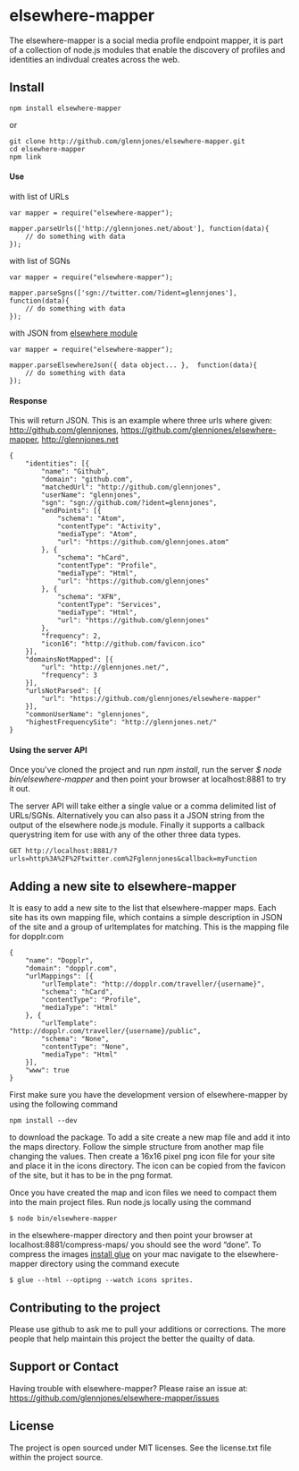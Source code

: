 # elsewhere-mapper

The elsewhere-mapper is a social media profile endpoint mapper, it is part of a collection of node.js modules that enable the discovery of profiles and identities an indivdual creates across the web.


## Install

    npm install elsewhere-mapper

or

    git clone http://github.com/glennjones/elsewhere-mapper.git
    cd elsewhere-mapper
    npm link


#### Use

with list of URLs

    var mapper = require("elsewhere-mapper");

    mapper.parseUrls(['http://glennjones.net/about'], function(data){
        // do something with data
    });

with list of SGNs

    var mapper = require("elsewhere-mapper");

    mapper.parseSgns(['sgn://twitter.com/?ident=glennjones'], function(data){
        // do something with data
    });

with JSON from [elsewhere module](https://github.com/dharmafly/elsewhere "elsewhere node.js module")

    var mapper = require("elsewhere-mapper");

    mapper.parseElsewhereJson({ data object... },  function(data){
        // do something with data
    });


#### Response 

This will return JSON. This is an example where three urls where given:
http://github.com/glennjones,
https://github.com/glennjones/elsewhere-mapper,
http://glennjones.net

    {
        "identities": [{
            "name": "Github",
            "domain": "github.com",
            "matchedUrl": "http://github.com/glennjones",
            "userName": "glennjones",
            "sgn": "sgn://github.com/?ident=glennjones",
            "endPoints": [{
                "schema": "Atom",
                "contentType": "Activity",
                "mediaType": "Atom",
                "url": "https://github.com/glennjones.atom"
            }, {
                "schema": "hCard",
                "contentType": "Profile",
                "mediaType": "Html",
                "url": "https://github.com/glennjones"
            }, {
                "schema": "XFN",
                "contentType": "Services",
                "mediaType": "Html",
                "url": "https://github.com/glennjones"
            },
            "frequency": 2,
            "icon16": "http://github.com/favicon.ico"
        }],
        "domainsNotMapped": [{
            "url": "http://glennjones.net/",
            "frequency": 3
        }],
        "urlsNotParsed": [{
            "url": "https://github.com/glennjones/elsewhere-mapper"
        }],
        "commonUserName": "glennjones",
        "highestFrequencySite": "http://glennjones.net/"
    }



#### Using the server API  

Once you've cloned the project and run *npm install*, run the server *$ node bin/elsewhere-mapper* and then point your browser at localhost:8881 to try it out.  

The server API will take either a single value or a comma delimited list of URLs/SGNs. Alternatively you can also pass it a JSON string from the output of the elsewhere node.js module. Finally it supports a callback querystring item for use with any of the other three data types.


    GET http://localhost:8881/?urls=http%3A%2F%2Ftwitter.com%2Fglennjones&callback=myFunction


## Adding a new site to elsewhere-mapper

It is easy to add a new site to the list that elsewhere-mapper maps. Each site has its own mapping file, which contains a simple description in JSON of the site and a group of urltemplates for matching. This is the mapping file for dopplr.com


    {
        "name": "Dopplr",
        "domain": "dopplr.com",
        "urlMappings": [{
            "urlTemplate": "http://dopplr.com/traveller/{username}",
            "schema": "hCard",
            "contentType": "Profile",
            "mediaType": "Html"
        }, {
            "urlTemplate": "http://dopplr.com/traveller/{username}/public",
            "schema": "None",
            "contentType": "None",
            "mediaType": "Html"
        }],
        "www": true
    }


 First make sure you have the development version of elsewhere-mapper by using the following command 

    npm install --dev 

to download the package. To add a site create a new map file and add it into the maps directory. Follow the simple structure from another map file changing the values. Then create a 16x16 pixel png icon file for your site and place it in the icons directory. The icon can be copied from the favicon of the site, but it has to be in the png format.

Once you have created the map and icon files we need to compact them into the main project files.  Run node.js locally using the command 

    $ node bin/elsewhere-mapper 

in the elsewhere-mapper directory and then point your browser at localhost:8881/compress-maps/ you should see the word “done”. To compress the images [install glue](http://glue.readthedocs.org/en/latest/index.html) on your mac navigate to the elsewhere-mapper directory using the command execute 

    $ glue --html --optipng --watch icons sprites.


## Contributing to the project 

Please use github to ask me to pull your additions or corrections. The more people that help maintain this project the better the quailty of data.


## Support or Contact

Having trouble with elsewhere-mapper? Please raise an issue at: https://github.com/glennjones/elsewhere-mapper/issues


## License

The project is open sourced under MIT licenses. See the license.txt file within the project source.
